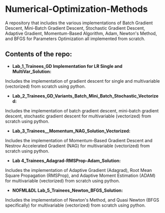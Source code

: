# Numerical-Optimization-Methods
A repository that includes the various implementations of Batch Gradient Descent, Mini-Batch Gradient Descent, Stochastic Gradient Descent, Adaptive Gradient, Momentum-Based Algorithm, Adam, Newton's Method, and BFGS for Parameters Optimization all implemented from scratch.

## Contents of the repo:
  
- **Lab_1_Trainees_GD Implementation for LR Single and MultiVar_Solution:**
  
Includes the implementation of gradient descent for single and multivariable (vectorized) from scratch using python.


- **Lab_2_Trainees_GD_Variants_Batch_Mini_Batch_Stochastic_Vectorized:**
  
Includes the implementation of batch gradient descent, mini-batch gradient descent, stochastic gradient descent for multivariable (vectorized) from scratch using python.

  
- **Lab_3_Trainees__Momentum_NAG_Solution_Vectorized:**
  
Includes the implementation of Momentum-Based Gradient Descent and Nestrov Accelerated Gradient (NAG) for multivariable (vectorized) from scratch using python.


- **Lab 4_Trainees_Adagrad-RMSProp-Adam_Solution:**
  
Includes the implementation of Adaptive Gradient (Adagrad), Root Mean Square Propagation (RMSProp), and Adaptive Moment Estimation (ADAM) for multivariable (vectorized) from scratch using python.


- **NOFML&DL Lab_5_Trainees_Newton_BFGS_Solution:**
  
Includes the implementation of Newton's Method, and Quasi Newton (BFGS specifically) for multivariable (vectorized) from scratch using python.
